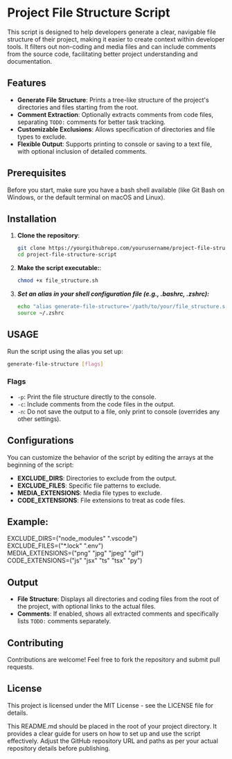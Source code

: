 # Project File Structure Script

This script is designed to help developers generate a clear, navigable file structure of their project, making it easier to create context within developer tools. It filters out non-coding and media files and can include comments from the source code, facilitating better project understanding and documentation.

## Features

- **Generate File Structure**: Prints a tree-like structure of the project's directories and files starting from the root.
- **Comment Extraction**: Optionally extracts comments from code files, separating `TODO:` comments for better task tracking.
- **Customizable Exclusions**: Allows specification of directories and file types to exclude.
- **Flexible Output**: Supports printing to console or saving to a text file, with optional inclusion of detailed comments.

## Prerequisites

Before you start, make sure you have a bash shell available (like Git Bash on Windows, or the default terminal on macOS and Linux).

## Installation

1. **Clone the repository**:

   ```bash
   git clone https://yourgithubrepo.com/yourusername/project-file-structure-script.git
   cd project-file-structure-script
   ```

2. **Make the script executable:**:

   ```bash
   chmod +x file_structure.sh
   ```

3. **_Set an alias in your shell configuration file (e.g., .bashrc, .zshrc):_**
   ```bash
   echo "alias generate-file-structure='/path/to/your/file_structure.sh'" >> ~/.zshrc
   source ~/.zshrc
   ```

## USAGE

Run the script using the alias you set up:

```bash
generate-file-structure [flags]
```

### Flags

- `-p`: Print the file structure directly to the console.
- `-c`: Include comments from the code files in the output.
- `-n`: Do not save the output to a file, only print to console (overrides any other settings).

## Configurations

You can customize the behavior of the script by editing the arrays at the beginning of the script:

- **EXCLUDE_DIRS**: Directories to exclude from the output.
- **EXCLUDE_FILES**: Specific file patterns to exclude.
- **MEDIA_EXTENSIONS**: Media file types to exclude.
- **CODE_EXTENSIONS**: File extensions to treat as code files.

## Example:

EXCLUDE_DIRS=("node_modules" ".vscode")\
EXCLUDE_FILES=("\*.lock" ".env") \
MEDIA_EXTENSIONS=("png" "jpg" "jpeg" "gif") \
CODE_EXTENSIONS=("js" "jsx" "ts" "tsx" "py")

## Output

- **File Structure**: Displays all directories and coding files from the root of the project, with optional links to the actual files.
- **Comments**: If enabled, shows all extracted comments and specifically lists `TODO:` comments separately.

## Contributing

Contributions are welcome! Feel free to fork the repository and submit pull requests.

## License

This project is licensed under the MIT License - see the LICENSE file for details.

This README.md should be placed in the root of your project directory. It provides a clear guide for users on how to set up and use the script effectively. Adjust the GitHub repository URL and paths as per your actual repository details before publishing.
